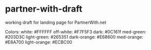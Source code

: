 # partner-with-draft
working draft for landing page for PartnerWith.net

Colors:
white: #FFFFFF
off-white: #F7F5F3
dark: #0C161f
med-green: #203D3C
light-green: #265351
dark-orange: #E68600
med-orange: #E8A700
light-orange: #ECBC00

